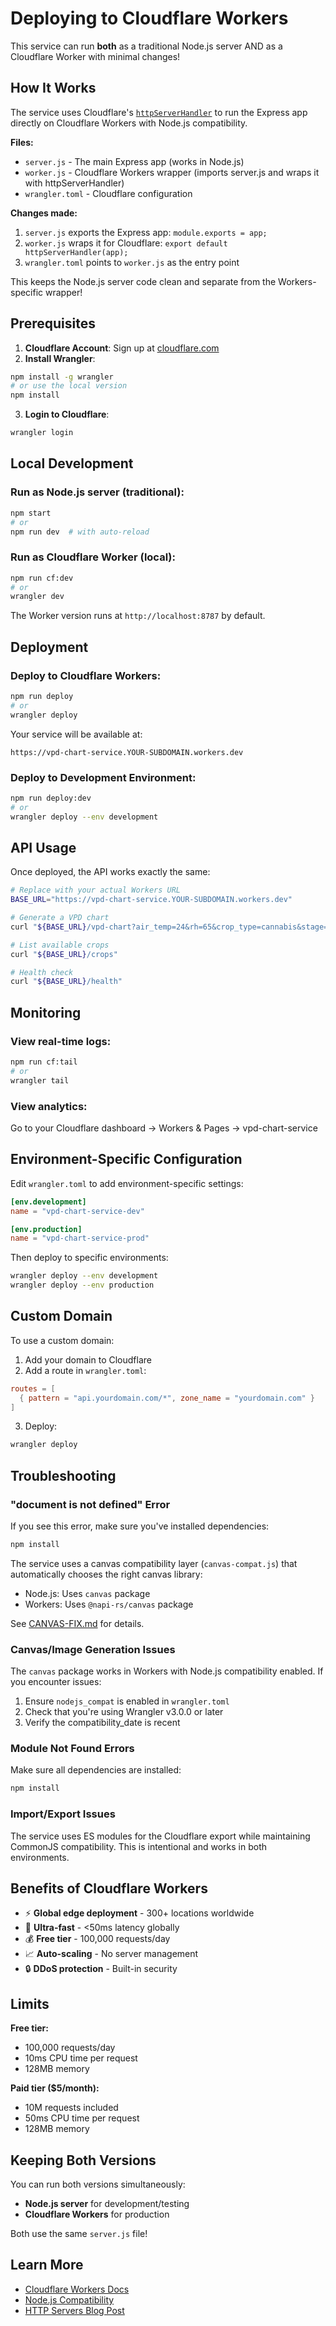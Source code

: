 # Deploying to Cloudflare Workers

This service can run **both** as a traditional Node.js server AND as a Cloudflare Worker with minimal changes!

## How It Works

The service uses Cloudflare's [`httpServerHandler`](https://blog.cloudflare.com/bringing-node-js-http-servers-to-cloudflare-workers/) to run the Express app directly on Cloudflare Workers with Node.js compatibility.

**Files:**
- `server.js` - The main Express app (works in Node.js)
- `worker.js` - Cloudflare Workers wrapper (imports server.js and wraps it with httpServerHandler)
- `wrangler.toml` - Cloudflare configuration

**Changes made:**
1. `server.js` exports the Express app: `module.exports = app;`
2. `worker.js` wraps it for Cloudflare: `export default httpServerHandler(app);`
3. `wrangler.toml` points to `worker.js` as the entry point

This keeps the Node.js server code clean and separate from the Workers-specific wrapper!

## Prerequisites

1. **Cloudflare Account**: Sign up at [cloudflare.com](https://cloudflare.com)
2. **Install Wrangler**:

```bash
npm install -g wrangler
# or use the local version
npm install
```

3. **Login to Cloudflare**:

```bash
wrangler login
```

## Local Development

### Run as Node.js server (traditional):
```bash
npm start
# or
npm run dev  # with auto-reload
```

### Run as Cloudflare Worker (local):
```bash
npm run cf:dev
# or
wrangler dev
```

The Worker version runs at `http://localhost:8787` by default.

## Deployment

### Deploy to Cloudflare Workers:

```bash
npm run deploy
# or
wrangler deploy
```

Your service will be available at:
```
https://vpd-chart-service.YOUR-SUBDOMAIN.workers.dev
```

### Deploy to Development Environment:

```bash
npm run deploy:dev
# or
wrangler deploy --env development
```

## API Usage

Once deployed, the API works exactly the same:

```bash
# Replace with your actual Workers URL
BASE_URL="https://vpd-chart-service.YOUR-SUBDOMAIN.workers.dev"

# Generate a VPD chart
curl "${BASE_URL}/vpd-chart?air_temp=24&rh=65&crop_type=cannabis&stage=veg"

# List available crops
curl "${BASE_URL}/crops"

# Health check
curl "${BASE_URL}/health"
```

## Monitoring

### View real-time logs:
```bash
npm run cf:tail
# or
wrangler tail
```

### View analytics:
Go to your Cloudflare dashboard → Workers & Pages → vpd-chart-service

## Environment-Specific Configuration

Edit `wrangler.toml` to add environment-specific settings:

```toml
[env.development]
name = "vpd-chart-service-dev"

[env.production]
name = "vpd-chart-service-prod"
```

Then deploy to specific environments:
```bash
wrangler deploy --env development
wrangler deploy --env production
```

## Custom Domain

To use a custom domain:

1. Add your domain to Cloudflare
2. Add a route in `wrangler.toml`:

```toml
routes = [
  { pattern = "api.yourdomain.com/*", zone_name = "yourdomain.com" }
]
```

3. Deploy:
```bash
wrangler deploy
```

## Troubleshooting

### "document is not defined" Error

If you see this error, make sure you've installed dependencies:

```bash
npm install
```

The service uses a canvas compatibility layer (`canvas-compat.js`) that automatically chooses the right canvas library:
- Node.js: Uses `canvas` package
- Workers: Uses `@napi-rs/canvas` package

See [CANVAS-FIX.md](./CANVAS-FIX.md) for details.

### Canvas/Image Generation Issues

The `canvas` package works in Workers with Node.js compatibility enabled. If you encounter issues:

1. Ensure `nodejs_compat` is enabled in `wrangler.toml`
2. Check that you're using Wrangler v3.0.0 or later
3. Verify the compatibility_date is recent

### Module Not Found Errors

Make sure all dependencies are installed:
```bash
npm install
```

### Import/Export Issues

The service uses ES modules for the Cloudflare export while maintaining CommonJS compatibility. This is intentional and works in both environments.

## Benefits of Cloudflare Workers

- ⚡ **Global edge deployment** - 300+ locations worldwide
- 🚀 **Ultra-fast** - <50ms latency globally
- 💰 **Free tier** - 100,000 requests/day
- 📈 **Auto-scaling** - No server management
- 🔒 **DDoS protection** - Built-in security

## Limits

**Free tier:**
- 100,000 requests/day
- 10ms CPU time per request
- 128MB memory

**Paid tier ($5/month):**
- 10M requests included
- 50ms CPU time per request
- 128MB memory

## Keeping Both Versions

You can run both versions simultaneously:
- **Node.js server** for development/testing
- **Cloudflare Workers** for production

Both use the same `server.js` file!

## Learn More

- [Cloudflare Workers Docs](https://developers.cloudflare.com/workers/)
- [Node.js Compatibility](https://developers.cloudflare.com/workers/runtime-apis/nodejs/)
- [HTTP Servers Blog Post](https://blog.cloudflare.com/bringing-node-js-http-servers-to-cloudflare-workers/)
